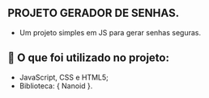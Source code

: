 ## PROJETO GERADOR DE SENHAS.
* Um projeto simples em JS para gerar senhas seguras.

## 🚀 O que foi utilizado no projeto:
 * JavaScript, CSS e HTML5;
 * Biblioteca: { Nanoid }.
